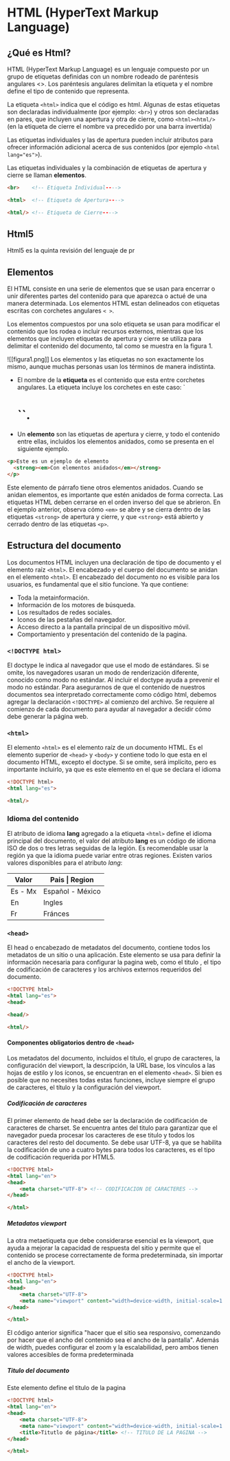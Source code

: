 # HTML (HyperText Markup Language)
## ¿Qué es Html?
HTML (HyperText Markup Language) es un lenguaje compuesto por un grupo de etiquetas definidas con un nombre rodeado de paréntesis angulares <>. Los paréntesis angulares delimitan la etiqueta y el nombre define el tipo de contenido que representa.

La etiqueta `<html>` indica que el código es html. Algunas de estas etiquetas son declaradas individualmente (por ejemplo: `<br>`) y otros son declaradas en pares, que incluyen una apertura y otra de cierre, como `<html><html/>` (en la etiqueta  de cierre el nombre va precedido por una barra invertida)

Las etiquetas individuales y las de apertura pueden incluir atributos para ofrecer información adicional acerca de sus contenidos (por ejemplo `<html lang="es">`).

Las etiquetas individuales y la combinación de etiquetas de apertura y cierre se llaman **elementos**.
```html
<br>    <!-- Etiqueta Individual---->

<html>  <!-- Etiqueta de Apertura---->

<html/> <!-- Etiqueta de Cierre---->
```

## Html5
Html5 es la quinta revisión del lenguaje de pr

## Elementos
El HTML consiste en una serie de elementos que se usan para encerrar o unir diferentes partes del contenido para que aparezca o actué de una manera determinada. Los elementos HTML estan delineados con etiquetas escritas con corchetes angulares `< >`.

Los elementos compuestos por una solo etiqueta se usan para modificar el contenido que los rodea o incluir recursos externos, mientras que los elementos que incluyen etiquetas de apertura y cierre se utiliza para delimitar el contenido del documento, tal como se muestra en la figura 1.

![[figura1.png]]
Los elementos y las etiquetas no son exactamente los mismo, aunque muchas personas usan los términos de manera indistinta.
- El nombre de la **etiqueta** es el contenido que esta entre corchetes angulares. La etiqueta incluye los corchetes en este caso: `<h1>``.
- Un **elemento** son las etiquetas de apertura y cierre, y todo el contenido entre ellas, incluidos los elementos anidados, como se presenta en el siguiente ejemplo.

```html
<p>Este es un ejemplo de elemento
  <strong><em>Con elementos anidados</em></strong>  
</p>
```

Este elemento de párrafo tiene otros elementos anidados. Cuando se anidan elementos, es importante que estén anidados de forma correcta. Las etiquetas HTML deben cerrarse en el orden inverso del que se abrieron. En el ejemplo anterior, observa cómo `<em>` se abre y se cierra dentro de las etiquetas `<strong>` de apertura y cierre, y que `<strong>` está abierto y cerrado dentro de las etiquetas `<p>`.

## Estructura del documento
Los documentos HTML incluyen una declaración de tipo de documento y el elemento raíz `<html>`.
El encabezado y el cuerpo del documento se anidan en el elemento `<html>`.
El encabezado del documento no es visible para los usuarios, es fundamental que el sitio funcione. Ya que contiene:
- Toda la metainformación. 
- Información de los motores de búsqueda.
- Los resultados de redes sociales.
- Iconos de las pestañas del navegador.
- Acceso directo a la pantalla principal de un dispositivo móvil.
- Comportamiento y presentación del contenido de la pagina.

### `<!DOCTYPE html>`
El doctype le indica al navegador que use el modo de estándares. Si se omite, los navegadores usaran un modo de renderización diferente, conocido como modo no estándar. Al incluir el doctype ayuda a prevenir el modo no estándar.
Para asegurarnos de que el contenido de nuestros documentos sea interpretado correctamente como código html, debemos agregar la declaración `<!DOCTYPE>` al comienzo del archivo. Se requiere al comienzo de cada documento para ayudar al navegador a decidir cómo debe generar la página web.

### `<html>`
El elemento `<html>` es el elemento raíz de un documento HTML. Es el elemento superior de `<head>` y `<body>` y contiene todo lo que esta en el documento HTML, excepto el doctype. Si se omite, será implícito, pero es importante incluirlo, ya que es este elemento en el que se declara el idioma 
```html
<!DOCTYPE html>
<html lang="es">

<html/>
```
### Idioma del contenido
El atributo de idioma **lang** agregado a la etiqueta `<html>` define el idioma principal del documento, el valor del atributo **lang** es un código de idioma ISO de dos o tres letras seguidas de la legión. Es recomendable usar la región ya que la idioma puede variar entre otras regiones.
Existen varios valores disponibles para el atributo *lang*:

| **Valor** | **Pais \| Region** |
| --------- | ------------------ |
| Es - Mx   | Español - México   |
| En        | Ingles             |
| Fr        | Fránces            |
### `<head>`
El head o encabezado de metadatos del documento, contiene todos los metadatos de un sitio o una aplicación. Este elemento se usa para definir la información necesaria para configurar la pagina web, como el titulo , el tipo de codificación de caracteres y los archivos externos requeridos del documento.

```html
<!DOCTYPE html>
<html lang="es">
<head>

<head/>

<html/>
```
#### Componentes obligatorios dentro de `<head>`
Los metadatos del documento, incluidos el título, el grupo de caracteres, la configuración del viewport, la descripción, la URL base, los vínculos a las hojas de estilo y los íconos, se encuentran en el elemento `<head>`. Si bien es posible que no necesites todas estas funciones, incluye siempre el grupo de caracteres, el título y la configuración del viewport.

##### Codificación de caracteres
El primer elemento de head debe ser la declaración de codificación de caracteres de charset. Se encuentra antes del titulo para garantizar que el navegador pueda procesar los caracteres de ese titulo y todos los caracteres del resto del documento.
Se debe usar UTF-8, ya que se habilita la codificación de uno a cuatro bytes para todos los caracteres, es el tipo de codificación requerida por HTML5.

```html
<!DOCTYPE html>
<html lang="en">
<head>
    <meta charset="UTF-8"> <!-- CODIFICACION DE CARACTERES -->
</head>

</html>
```

##### Metadatos viewport
La otra metaetiqueta que debe considerarse esencial es la viewport, que ayuda a mejorar la capacidad de respuesta del sitio y permite que el contenido se procese correctamente de forma predeterminada, sin importar el ancho de la viewport.

```html
<!DOCTYPE html>
<html lang="en">
<head>
    <meta charset="UTF-8"> 
    <meta name="viewport" content="width=device-width, initial-scale=1.0"> <!-- METAETIQUETA DE LA VENTANA DE VISUALIZACION -->
</head>

</html>
```
El código anterior significa "hacer que el sitio sea responsivo, comenzando por hacer que el ancho del contenido sea el ancho de la pantalla". Además de width, puedes configurar el zoom y la escalabilidad, pero ambos tienen valores accesibles de forma predeterminada
##### Titulo del documento
Este elemento define el titulo de la pagina

```html
<!DOCTYPE html>
<html lang="en">
<head>
    <meta charset="UTF-8"> 
    <meta name="viewport" content="width=device-width, initial-scale=1.0">
    <title>Titutlo de página</title> <!-- TITULO DE LA PAGINA -->
</head>

</html>
```